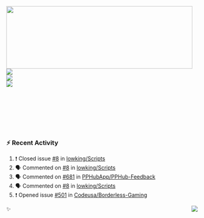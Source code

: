 <p>
  <img align="left" width="490" height="165" src="https://github-readme-stats.vercel.app/api?username=lowking&show_icons=true&hide_border=true&line_height=20&title_color=000000&icon_color=555&show_owner=true&text_color=777"/>
  <p>
    <a href="https://t.me/Violettoy_bot"><img src="https://img.shields.io/badge/Telegram-%2352A4DB.svg?&style=social&logo=telegram&logoColor=white" /></a>
    </br>
    <img src="https://github.com/lowking/lowking/workflows/Waka%20Readme/badge.svg" />
    </br>
    <img src="https://github.com/lowking/lowking/workflows/Activity%20Readme/badge.svg" />
  </p>
  </br>
  </br>
  </br>
  </br>
</p>
</br>

### :zap: Recent Activity

<!--START_SECTION:activity-->
1. ❗️ Closed issue [#8](https://github.com/lowking/Scripts/issues/8) in [lowking/Scripts](https://github.com/lowking/Scripts)
2. 🗣 Commented on [#8](https://github.com/lowking/Scripts/issues/8) in [lowking/Scripts](https://github.com/lowking/Scripts)
3. 🗣 Commented on [#681](https://github.com/PPHubApp/PPHub-Feedback/issues/681) in [PPHubApp/PPHub-Feedback](https://github.com/PPHubApp/PPHub-Feedback)
4. 🗣 Commented on [#8](https://github.com/lowking/Scripts/issues/8) in [lowking/Scripts](https://github.com/lowking/Scripts)
5. ❗️ Opened issue [#501](https://github.com/Codeusa/Borderless-Gaming/issues/501) in [Codeusa/Borderless-Gaming](https://github.com/Codeusa/Borderless-Gaming)
<!--END_SECTION:activity-->

✨<img align="right" src="http://profile-counter.glitch.me/lowking/count.svg"/>

